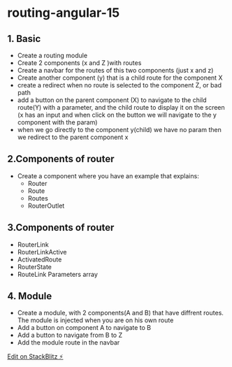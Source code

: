 # routing-angular-15

## 1. Basic

- Create a routing module
- Create 2 components (x and Z )with routes
- Create a navbar for the routes of this two components (just x and z)
- Create another component (y) that is a child route for the component X
- create a redirect when no route is selected to the component Z, or bad path
- add a button on the parent component (X) to navigate to the child route(Y) with a parameter, and the child route to display it on the screen (x has an input and when click on the button we will navigate to the y component with the param)
- when we go directly to the component y(child) we have no param then we redirect to the parent component x

## 2.Components of router

- Create a component where you have an example that explains:
  - Router
  - Route
  - Routes
  - RouterOutlet

## 3.Components of router

- RouterLink
- RouterLinkActive
- ActivatedRoute
- RouterState
- RouteLink Parameters array

## 4. Module

- Create a module, with 2 components(A and B) that have diffrent routes. The module is injected when you are on his own route
- Add a button on component A to navigate to B
- Add a button to navigate from B to Z
- Add the module route in the navbar

[Edit on StackBlitz ⚡️](https://stackblitz.com/edit/opp-team-routing)
